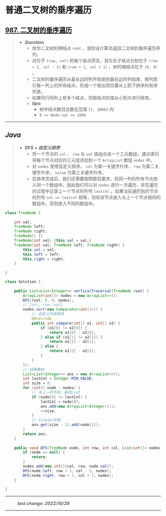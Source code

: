 # 普通二叉树的垂序遍历

## [987. 二叉树的垂序遍历](https://leetcode.cn/problems/vertical-order-traversal-of-a-binary-tree/)

> - ***Question***
>   - 给你二叉树的根结点 `root` ，请你设计算法返回二叉树的垂序遍历序列。
>   - 对位于 `(row, col)` 的每个结点而言，其左右子结点分别位于 `(row + 1, col - 1)` 和 `(row + 1, col + 1)` ，树的根结点位于 `(0, 0)` 。
>   - 二叉树的垂序遍历从最左边的列开始直到最右边的列结束，按列索引每一列上的所有结点，形成一个按出现位置从上到下排序的有序列表。
>   - 如果同行同列上有多个结点，则按结点的值从小到大进行排序。
>   - ***tips:***
>     - 树中结点数目总数在范围 `[1, 1000]` 内
>     - `0 <= Node.val <= 1000`

---

## *Java*

> - ***DFS + 自定义排序***
>   - 将一个节点的 `col` 、 `row` 与 `val` 值组合成一个三元数组，通过递归将每个节点对应的三元组添加到一个 `ArrayList` 数组 `nodes` 中。
>   - 对 `nodes` 使用自定义排序， `col` 为第一关键字升序， `row` 为第二关键字升序， `value` 为第三关键字升序。
>   - 在排序完成后，我们还需要按照题目要求，将同一列的所有节点放入同一个数组中。因此我们可以对 `nodes` 进行一次遍历，并在遍历的过程中记录上一个节点的列号  `lastcol` 。如果当前遍历到的节点的列号 `col == lastcol` 相等，则将该节点放入与上一个节点相同的数组中，否则放入不同的数组中。

```java
class TreeNode {
    
    int val;
    TreeNode left;
    TreeNode right;
    TreeNode() {}
    TreeNode(int val) {this.val = val;}
    TreeNode(int val, TreeNode left, TreeNode right) {
        this.val = val;
        this.left = left;
        this.right = right;
    }
    
}

class Solution {
    
    public List<List<Integer>> verticalTraversal(TreeNode root) {
        ArrayList<int[]> nodes = new ArrayList<>();
        DFS(root, 0, 0, nodes);
        // {col, row, val}
        nodes.sort(new Comparator<int[]>() {
            // 自定义升序排序
            @Override
            public int compare(int[] o1, int[] o2) {
                if (o1[0] != o2[0]) {
                    return o1[0] - o2[0];
                } else if (o1[1] != o2[1]) {
                    return o1[1] - o2[1];
                } else {
                    return o1[2] - o2[2];
                }
            }
        });
        // 结果数组
        List<List<Integer>> ans = new ArrayList<>();
        int lastCol = Integer.MIN_VALUE;
        int size = 0;
        for (int[] node : nodes) {
            // 与上一列不同，新的List
            if (node[0] != lastCol) {
                lastCol = node[0];
                ans.add(new ArrayList<Integer>());
                ++size;
            }
            // size从1开始
            ans.get(size - 1).add(node[2]);
        }
        return ans;
    }
    
    public void DFS(TreeNode node, int row, int col, List<int[]> nodes) {
        if (node == null) {
            return;
        }
        nodes.add(new int[]{col, row, node.val});
        DFS(node.left, row + 1, col - 1, nodes);
        DFS(node.right, row + 1, col + 1, nodes);
    }
    
}
```

---

> ***last change: 2022/10/28***

---
